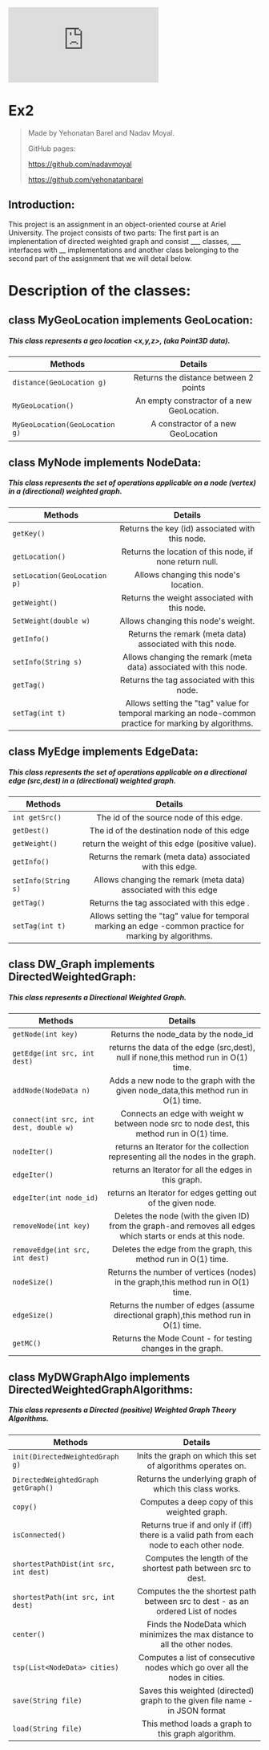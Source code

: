 ![This is an image](https://upload.wikimedia.org/wikipedia/commons/e/e2/Ariel_University_Logo.pdf)


# Ex2
>Made by Yehonatan Barel and Nadav Moyal.
>
>GitHub pages: 
>
>https://github.com/nadavmoyal
>
>https://github.com/yehonatanbarel    

## Introduction:
This project is an assignment in an object-oriented course at Ariel University. The project consists of two parts: The first part is an implenentation of directed weighted graph and consist ___ classes, ___ interfaces with __ implementations and another class belonging to the second part of the assignment that we will detail below. 

# Description of the classes:

## class MyGeoLocation implements GeoLocation:
##### This class represents a geo location <x,y,z>, (aka Point3D data).

|          Methods                | Details                             | 
| --------------------------------|:--------------------------------------:| 
| `distance(GeoLocation g)`         | Returns the distance between 2 points  | 
| `MyGeoLocation()`                 | An empty constractor of a new GeoLocation.| 
| `MyGeoLocation(GeoLocation g)`    | A constractor of a new GeoLocation       |   

## class MyNode implements NodeData:
##### This class represents the set of operations applicable on a node (vertex) in a (directional) weighted graph.

|          Methods                | Details                             | 
| --------------------------------|:--------------------------------------:| 
| `getKey()`        | Returns the key (id) associated with this node.  | 
| `getLocation()`                 | Returns the location of this node, if none return null.| 
| `setLocation(GeoLocation p)`    | Allows changing this node's location.      |  
| `getWeight()`                 | Returns the weight associated with this node.| 
| `SetWeight(double w)`           |Allows changing this node's weight.      | 
| `getInfo()`                      |  Returns the remark (meta data) associated with this node. | 
| `setInfo(String s)`               | Allows changing the remark (meta data) associated with this node.| 
| `getTag()`                       | Returns the tag associated with this node.       |   
| `setTag(int t)`                 |  Allows setting the "tag" value for temporal marking an node-common practice for marking by algorithms.|


## class MyEdge implements EdgeData:
##### This class represents the set of operations applicable on a directional edge (src,dest) in a (directional) weighted graph.
                                 
|          Methods                | Details                             | 
| --------------------------------|:--------------------------------------:| 
| `int getSrc()`               |The id of the source node of this edge. | 
|  `getDest()`                 | The id of the destination node of this edge |
| `getWeight()`                 | return the weight of this edge (positive value).| 
| `getInfo()`                      | Returns the remark (meta data) associated with this edge.| 
| `setInfo(String s)`              | Allows changing the remark (meta data) associated with this edge| 
| `getTag()`                       | Returns the tag associated with this edge .       |   
| `setTag(int t)`                 |  Allows setting the "tag" value for temporal marking an edge -common practice for marking by algorithms.|

## class  DW_Graph implements DirectedWeightedGraph:
##### This class represents a Directional Weighted Graph.
 
|          Methods                | Details                             | 
| --------------------------------|:--------------------------------------:| 
|`getNode(int key)`|Returns the node_data by the node_id | 
|  `getEdge(int src, int dest)`| returns the data of the edge (src,dest), null if none,this method run in O(1) time.|
| `addNode(NodeData n)`| Adds a new node to the graph with the given node_data,this method run in O(1) time.| 
| `connect(int src, int dest, double w)`|Connects an edge with weight w between node src to node dest, this method run in O(1) time.| 
| `nodeIter()`| returns an Iterator for the collection representing all the nodes in the graph.| 
| `edgeIter()`| returns an Iterator for all the edges in this graph.                          |   
|  `edgeIter(int node_id)`| returns an Iterator for edges getting out of the given node.|
| `removeNode(int key)`| Deletes the node (with the given ID) from the graph-and removes all edges which starts or ends at this node.| 
| `removeEdge(int src, int dest)`|Deletes the edge from the graph, this method run in O(1) time.| 
| `nodeSize()`| Returns the number of vertices (nodes) in the graph,this method run in O(1) time.|   
|  `edgeSize()`| Returns the number of edges (assume directional graph),this method run in O(1) time.|
|    `getMC()`| Returns the Mode Count - for testing changes in the graph.|


## class MyDWGraphAlgo implements DirectedWeightedGraphAlgorithms:
##### This class represents a Directed (positive) Weighted Graph Theory Algorithms.
 
|          Methods                | Details                             | 
| --------------------------------|:--------------------------------------:| 
| `init(DirectedWeightedGraph g)`|Inits the graph on which this set of algorithms operates on.| 
| `DirectedWeightedGraph getGraph()`|Returns the underlying graph of which this class works.|
| `copy()`| Computes a deep copy of this weighted graph.| 
| `isConnected()`|Returns true if and only if (iff) there is a valid path from each node to each other node.| 
|  `shortestPathDist(int src, int dest)`| Computes the length of the shortest path between src to dest.| 
|  `shortestPath(int src, int dest)`|Computes the the shortest path between src to dest - as an ordered List of nodes|   
|  `center()`|Finds the NodeData which minimizes the max distance to all the other nodes.|
| `tsp(List<NodeData> cities)`|Computes a list of consecutive nodes which go over all the nodes in cities.| 
| `save(String file)`|Saves this weighted (directed) graph to the given file name - in JSON format| 
|`load(String file)`| This method loads a graph to this graph algorithm.|   


   
